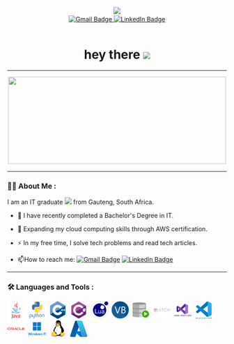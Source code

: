 <div id="header" align="center">
  <img src="https://media.giphy.com/media/v1.Y2lkPTc5MGI3NjExbmVsNmV0bm4zajhld2lkMmMwb3J5N256eHUwd3gybTlxNG9kcjIwZCZlcD12MV9pbnRlcm5hbF9naWZfYnlfaWQmY3Q9Zw/gi84IkFRzwube/giphy.gif" width="100"/>
</div>

<div align="center">
    </a>
  <a href="">
  <img src="https://img.shields.io/badge/-sibiyalethukuthula04@gmail.com-white?style=flat&logo=Gmail&logoColor=red" alt="Gmail Badge"/>
    </a>
  <a href="www.linkedin.com/in/lethukuthula-sibiya">
    <img src="https://img.shields.io/badge/LinkedIn-blue?style=for-the-badge&logo=linkedin&logoColor=white" alt="LinkedIn Badge"/>
  </a>
</div>

<div align="center">
<img src="https://komarev.com/ghpvc/?username=Smindlo04&style=flat-square&color=blue" alt=""/>
</div>

<h1 align="center">
  hey there
  <img src="https://media.giphy.com/media/hvRJCLFzcasrR4ia7z/giphy.gif" width="30px"/>
</h1>

---

<div align="center">
  <img src="https://media.giphy.com/media/dWesBcTLavkZuG35MI/giphy.gif" width="500" height="200"/>
</div>

---

### :man_technologist: About Me :
I am an IT graduate <img src="https://media.giphy.com/media/WUlplcMpOCEmTGBtBW/giphy.gif" width="30"> from Gauteng, South Africa.
- :telescope: I have recently completed a Bachelor's Degree in IT.

- :seedling: Expanding my cloud computing skills through AWS certification.

- :zap: In my free time, I solve tech problems and read tech articles.
  
- :mailbox:How to reach me:  [![Gmail Badge](https://img.shields.io/badge/-sibiyalethukuthula04@gmail.com-white?style=flat&logo=Gmail&logoColor=red)]()
                             [![Linkedin Badge](https://img.shields.io/badge/-LinkedIn-blue?style=flat&logo=Linkedin&logoColor=white)](www.linkedin.com/in/lethukuthula-sibiya)

---

### :hammer_and_wrench: Languages and Tools :
<div>
  <img src="https://github.com/devicons/devicon/blob/master/icons/java/java-original-wordmark.svg" title="Java" alt="Java" width="40" height="40"/>&nbsp;
  <img src="https://github.com/devicons/devicon/blob/master/icons/python/python-original-wordmark.svg" title="Python" alt="Python" width="40" height="40"/>&nbsp;
    <img src="https://github.com/devicons/devicon/blob/master/icons/cplusplus/cplusplus-original.svg" title="C++" alt="C++" width="40" height="40"/>&nbsp;
  <img src="https://github.com/devicons/devicon/blob/master/icons/csharp/csharp-original.svg" title="C#" alt="C#" width="40" height="40"/>&nbsp;
  <img src="https://github.com/devicons/devicon/blob/master/icons/lua/lua-original.svg" title="LUA" alt="LUA" width="40" height="40"/>&nbsp;
   <img src="https://github.com/devicons/devicon/blob/master/icons/visualbasic/visualbasic-original.svg" title="Visual Basic" alt="Visual Basic" width="40" height="40"/>&nbsp;
  <img src="https://github.com/devicons/devicon/blob/master/icons/sqldeveloper/sqldeveloper-original.svg" title="SQLDeveloper" alt="SQLDeveloper" width="40" height="40"/>&nbsp;
  <img src="https://github.com/devicons/devicon/blob/master/icons/atom/atom-original-wordmark.svg" title="Atom" alt="Atom" width="40" height="40"/>&nbsp;
  <img src="https://github.com/devicons/devicon/blob/master/icons/visualstudio/visualstudio-original-wordmark.svg" title="Visual Studio" alt="Visual Studio" width="40" height="40"/>&nbsp;
  <img src="https://github.com/devicons/devicon/blob/master/icons/vscode/vscode-original-wordmark.svg" title="Visual Studio Code" alt="Visual Studio Code" width="40" height="40"/>&nbsp;
  <img src="https://github.com/devicons/devicon/blob/master/icons/oracle/oracle-original.svg" title="Oracle" alt="Oracle" width="40" height="40"/>&nbsp;
  <img src="https://github.com/devicons/devicon/blob/master/icons/windows11/windows11-original-wordmark.svg" title="Windows" alt="Windows" width="40" height="40"/>&nbsp;
  <img src="https://github.com/devicons/devicon/blob/master/icons/linux/linux-original.svg" title="Linux" alt="Linux" width="40" height="40"/>&nbsp;
  <img src="https://github.com/devicons/devicon/blob/master/icons/azure/azure-original.svg" title="Microsoft Azure" alt="Microsoft Azure" width="40" height="40"/>&nbsp;
</div>

